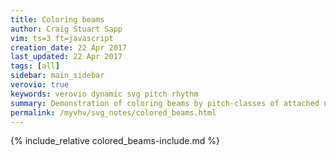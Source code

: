 ```yaml
---
title: Coloring beams
author: Craig Stuart Sapp
vim: ts=3 ft=javascript
creation_date: 22 Apr 2017
last_updated: 22 Apr 2017
tags: [all]
sidebar: main_sidebar
verovio: true
keywords: verovio dynamic svg pitch rhythm
summary: Demonstration of coloring beams by pitch-classes of attached notes.
permalink: /myvhv/svg_notes/colored_beams.html
---
```


{% include_relative colored_beams-include.md %}




